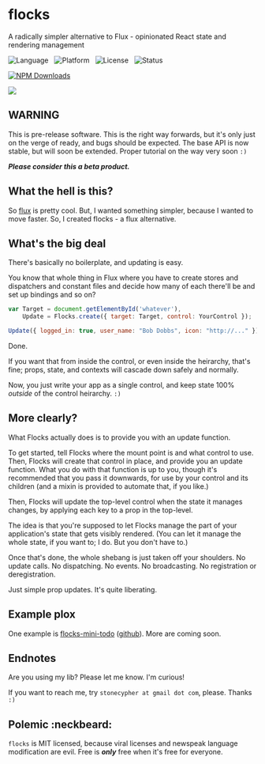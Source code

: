 flocks
======

A radically simpler alternative to Flux - opinionated React state and rendering management

![Language](http://img.shields.io/badge/Language-Javascript/JSX-000000.svg) &nbsp;
![Platform](http://img.shields.io/badge/Platform-Node-000000.svg) &nbsp;
![License](http://img.shields.io/badge/License-MIT-000055.svg) &nbsp;
![Status](http://img.shields.io/travis/StoneCypher/flocks.js.svg)

[![NPM Downloads](http://img.shields.io/npm/dm/flocks.js.svg)](https://npmjs.org/package/flocks.js)

![](https://nodei.co/npm/flocks.js.png?stars=true&downloads=true)





WARNING
-------

This is pre-release software.  This is the right way forwards, but it's only just on the verge of ready, and bugs should be expected.  The base API is now stable, but will soon be extended.  Proper tutorial on the way very soon `:)`

***Please consider this a beta product.***



What the hell is this?
-----------------

So [flux](http://facebook.github.io/flux/) is pretty cool.  But, I wanted something simpler, because I wanted to move faster.  So, I created flocks - a flux alternative.



What's the big deal
-------------------

There's basically no boilerplate, and updating is easy.

You know that whole thing in Flux where you have to create stores and dispatchers and constant files and decide how many of each there'll be and set up bindings and so on?

```javascript
var Target = document.getElementById('whatever'),
    Update = Flocks.create({ target: Target, control: YourControl });

Update({ logged_in: true, user_name: "Bob Dobbs", icon: "http://..." });
```

Done.

If you want that from inside the control, or even inside the heirarchy, that's fine; props, state, and contexts will cascade down safely and normally.

Now, you just write your app as a single control, and keep state 100% *outside* of the control heirarchy.  `:)`





More clearly?
-------------

What Flocks actually does is to provide you with an update function.

To get started, tell Flocks where the mount point is and what control to use.  Then, Flocks will create that control in place, and provide you an update function.  What you do with that function is up to you, though it's recommended that you pass it downwards, for use by your control and its children (and a mixin is provided to automate that, if you like.)

Then, Flocks will update the top-level control when the state it manages changes, by applying each key to a prop in the top-level.

The idea is that you're supposed to let Flocks manage the part of your application's state that gets visibly rendered.  (You can let it manage the whole state, if you want to; I do.  But you don't have to.)

Once that's done, the whole shebang is just taken off your shoulders.  No update calls.  No dispatching.  No events.  No broadcasting.  No registration or deregistration.

Just simple prop updates.  It's quite liberating.





Example plox
------------

One example is [flocks-mini-todo](https://www.npmjs.org/package/flocks-mini-todo) ([github](https://github.com/StoneCypher/flocks-mini-todo)).  More are coming soon.



Endnotes
--------

Are you using my lib?  Please let me know.  I'm curious!

If you want to reach me, try `stonecypher at gmail dot com`, please.  Thanks `:)`



Polemic :neckbeard:
-------------------

`flocks` is MIT licensed, because viral licenses and newspeak language modification are evil.  Free is ***only*** free when it's free for everyone.
